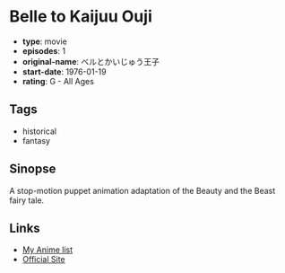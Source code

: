 # Belle to Kaijuu Ouji

-   **type**: movie
-   **episodes**: 1
-   **original-name**: ベルとかいじゅう王子
-   **start-date**: 1976-01-19
-   **rating**: G - All Ages

## Tags

-   historical
-   fantasy

## Sinopse

A stop-motion puppet animation adaptation of the Beauty and the Beast fairy tale.

## Links

-   [My Anime list](https://myanimelist.net/anime/34227/Belle_to_Kaijuu_Ouji)
-   [Official Site](http://www.gakken-eizo.com/history/index.html)
